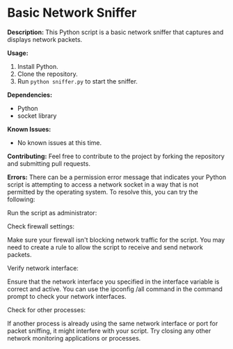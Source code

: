 # Basic Network Sniffer

**Description:**
This Python script is a basic network sniffer that captures and displays network packets.

**Usage:**
1. Install Python.
2. Clone the repository.
3. Run `python sniffer.py` to start the sniffer.

**Dependencies:**
* Python
* socket library

**Known Issues:**
* No known issues at this time.

**Contributing:**
Feel free to contribute to the project by forking the repository and submitting pull requests.

**Errors:**
There can be a permission error message that indicates your Python script is attempting to access a network socket in a way that is not permitted by the operating system. 
To resolve this, you can try the following:

Run the script as administrator:

Check firewall settings:

Make sure your firewall isn't blocking network traffic for the script. You may need to create a rule to allow the script to receive and send network packets.

Verify network interface:

Ensure that the network interface you specified in the interface variable is correct and active. You can use the ipconfig /all command in the command prompt to check your network interfaces.

Check for other processes:

If another process is already using the same network interface or port for packet sniffing, it might interfere with your script. Try closing any other network monitoring applications or processes.
